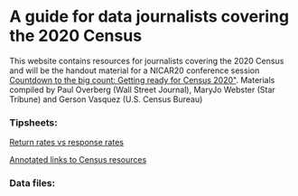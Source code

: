 # A guide for data journalists covering the 2020 Census

This website contains resources for journalists covering the 2020 Census and will be the handout material for a NICAR20 conference session <a href="https://ireapps.github.io/nicar-2020-schedule#20200305_countdown_to_the_big_count_getting_ready_for_census_2020_2055">Countdown to the big count: Getting ready for Census 2020"</a>. Materials compiled by Paul Overberg (Wall Street Journal), MaryJo Webster (Star Tribune) and Gerson Vasquez (U.S. Census Bureau)

### Tipsheets:

<a href="perplexed.md">Return rates vs response rates</a>

<a href="links.md">Annotated links to Census resources</a>

### Data files:




